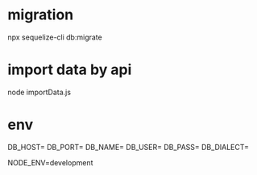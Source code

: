 # migration
npx sequelize-cli db:migrate

# import data by api
node importData.js

# env
DB_HOST=
DB_PORT=
DB_NAME=
DB_USER=
DB_PASS=
DB_DIALECT=

NODE_ENV=development